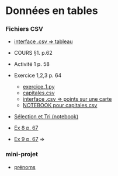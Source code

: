 # Données en tables
### Fichiers CSV 
* [interface .csv => tableau](https://www.cahier-nsi.fr/livecsv/)
* COURS §1. p.62

* Activité 1 p. 58
* Exercice 1,2,3 p. 64
   * [exercice_1.py](exercice_1.py) 
   * [capitales.csv](capitales.csv)
   * [interface .csv => points sur une carte](https://www.cahier-nsi.fr/livecsvmap2/)
   * [NOTEBOOK pour capitales.csv](https://notebook.basthon.fr/?from=https://raw.githubusercontent.com/thfruchart/1nsi/main/S4/ExoCSV.ipynb&aux=https://raw.githubusercontent.com/thfruchart/1nsi/main/S4/capitales.csv)
 
 * [Sélection et Tri (notebook)](https://notebook.basthon.fr/?from=https://raw.githubusercontent.com/thfruchart/1nsi/main/S4/Selection_Tri_Table.ipynb)
 * [Ex 8 p. 67](https://notebook.basthon.fr/?from=https://raw.githubusercontent.com/thfruchart/1nsi/main/S4/Exo8p.67.ipynb)
 * [Ex 9 p. 67](https://notebook.basthon.fr/?from=https://raw.githubusercontent.com/thfruchart/1nsi/main/S4/Exo9p.67.ipynb) => [](EXO9p.67_CORRECTION.ipynb)
### mini-projet
* [prénoms](../proj/prenoms.ipynb)
